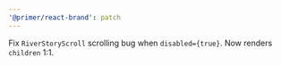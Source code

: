 ```yaml
---
'@primer/react-brand': patch
---
```


Fix `RiverStoryScroll` scrolling bug when `disabled={true}`. Now renders `children` 1:1.
